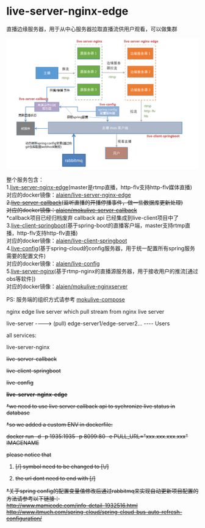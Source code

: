 # live-server-nginx-edge

直播边缘服务器，用于从中心服务器拉取直播流供用户观看，可以做集群

![mokulive picture](https://raw.githubusercontent.com/qingyanjiu/live-server-nginx-edge/http-flv/mokulive.png)

整个服务包含：<br/>
1.<a href="https://github.com/qingyanjiu/live-server-nginx-edge">live-server-nginx-edge</a>(master是rtmp直播，http-flv支持http-flv媒体直播)<br/>
对应的docker镜像：<a href="https://hub.docker.com/r/alaien/live-server-nginx-edge/">alaien/live-server-nginx-edge</a><br/>
<s>2.<a href="https://github.com/qingyanjiu/live-server-callback">live-server-callback</a>(监听直播的开播停播事件，做一些数据库更新处理)<br/>
对应的docker镜像：<a href="https://hub.docker.com/r/alaien/mokulive-server-callback/">alaien/mokulive-server-callback</a><br/></s>
*callback项目已经归档废弃 callback api 已经集成到live-client项目中了<br/>
3.<a href="https://github.com/qingyanjiu/live-client-springboot">live-client-springboot</a>(基于spring-boot的直播客户端，master支持rtmp直播，http-flv支持http-flv直播)<br/>
对应的docker镜像：<a href="https://hub.docker.com/r/alaien/live-client-springboot/">alaien/live-client-springboot</a><br/>
4.<a href="https://github.com/qingyanjiu/live-config">live-config</a>(基于spring-cloud的config服务器，用于统一配置所有spring服务需要的配置文件)<br/>
对应的docker镜像：<a href="https://hub.docker.com/r/alaien/live-config/">alaien/live-config</a><br/>
5.<a href="https://github.com/qingyanjiu/live-server-nginx">live-server-nginx</a>(基于rtmp-nginx的直播源服务器，用于接收用户的推流[通过obs等软件])<br/>
对应的docker镜像：<a href="https://hub.docker.com/r/alaien/mokulive-nginxserver/">alaien/mokulive-nginxserver</a><br/>

PS: 服务端的组织方式请参考 <a href="https://github.com/qingyanjiu/mokulive-compose">mokulive-compose</a><br/>

nginx edge live server which pull stream from nginx live server
                  
             
live-server ----> (pull) edge-server1/edge-server2...  ----  Users


all services:

live-server-nginx

<s>live-server-callback<s>

live-client-springboot

live-config

<b>live-server-nginx-edge</b>

*we need to use live server callback api to sychronize live status in database

*so we added a custom ENV in dockerfile:

docker run -d -p 1935:1935 -p 8099:80 -e PULL_URL="xxx.xxx.xxx.xxx" IMAGENAME

please notice that 

1. [/] symbol need to be changed to [\\/\]

2. the url dont need to end with [/]


*关于spring config的配置变量值修改后通过rabbitmq来实现自动更新项目配置的方法请参考以下链接：<br/>
http://www.mamicode.com/info-detail-1932516.html <br/>
http://www.itmuch.com/spring-cloud/spring-cloud-bus-auto-refresh-configuration/ <br/>
